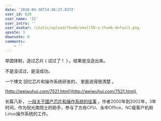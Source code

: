 ```yaml
---
date: '2018-04-30T14:36:27.837Z'
user_id: 628
user_name: '21'
user_intro: ''
user_avatar: /static/upload/thumb/small50-u-thumb-default.png
upvote: 3
downvote: 0
comments:
    - ''
---
```


举国体制，造过芯片 ( 试过了！ ) 。结果是没造出来。

不是没试过，是没成功。  

一个博文 回忆芯片和操作系统研发的， 里面说得很清楚 。

[http://weiwuhui.com/7521.html](http://weiwuhui.com/7521.html) 

长篇八卦， [一段关于国产芯片和操作系统的往事](https://mp.weixin.qq.com/s?__biz=MjM5MjA4MjU4MQ==&mid=2656630984&idx=1&sn=791fce2657f4e56d60c9545104e42081&scene=21#wechat_redirect) 。作者<span style="color: rgb(62, 62, 62);">2000</span>年到<span style="color: rgb(62, 62, 62);">2002</span>年，<span style="color: rgb(62, 62, 62);">3</span>年时间，作为倪光南院士的助手，参与了方舟<span style="color: rgb(62, 62, 62);">CPU</span>、永中<span style="color: rgb(62, 62, 62);">Office</span>、<span style="color: rgb(62, 62, 62);">NC</span>瘦客户机和<span style="color: rgb(62, 62, 62);">Linux</span>操作系统的工作。
